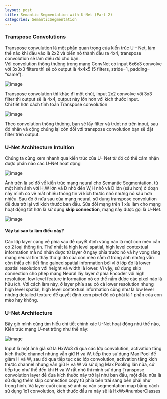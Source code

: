 ```yaml
---
layout: post
title: Semantic Segmentation with U-Net (Part 2)
categories: SemanticSegmentation
---
```


### Transpose Convolutions
Transpose convulution là một phần quan trọng của kiến trúc U – Net, làm thế nào khi đầu vào là 2x2 và biến nó thành đầu ra 4x4, transpose convolution sẽ làm điều đó cho bạn. <br>
Với convolution thông thường trong mạng ConvNet có input 6x6x3 convolve với 3x3x3 filters thì sẽ có output là 4x4x5 (5 filters, stride=1, padding= “same”).

![image](https://user-images.githubusercontent.com/79956682/175001593-2433f956-2704-41f9-b401-fc7ba5e41d4a.png)

Transpose convolution thì khác đi một chút, input 2x2 convolve với 3x3 filter thì output sẽ là 4x4, output này lớn hơn với kích thước input. <br>
Chi tiết hơn cách tính toán Transpose convolution

![image](https://user-images.githubusercontent.com/79956682/175001635-efa0c4f9-6e50-4fea-8867-fb9b4c90b181.png)

Theo convolution thông thường, bạn sẽ lấy filter và trượt nó trên input, sau đó nhân và cộng chúng lại còn đối với transpose convolution bạn sẽ đặt filter trên output.

### U-Net Architecture Intuition

Chúng ta cùng xem nhanh qua kiến trúc của U- Net từ đó có thể cảm nhận được phần nào các U-Net hoạt động

![image](https://user-images.githubusercontent.com/79956682/175001716-b3809411-a21b-4a20-8852-8a76db902288.png)

Ảnh trên là sơ đồ về kiến trúc mạng neural cho Semantic Segmentation, từ một hình ảnh với H,W lớn và D nhỏ đến W,H nhỏ và D lớn (sâu hơn) ở đoạn này mình có vẻ mất nhiều thông tin vì kích thước nhỏ nhưng nó sâu hơn nhiều. Sau đó ở nửa sau của mạng neural, sử dụng transpose convolution để đưa trở lại với kích thước ban đầu. Sửa đổi mạng trên 1 xíu làm cho mạng hoạt động tốt hơn là sử dụng **skip connection**, mạng này được gọi là U-Net. 

![image](https://user-images.githubusercontent.com/79956682/175001806-fdbaeb29-886f-44e4-b57a-e811e69e8585.png)

#### Vậy tại sao ta làm điều này?  

Các lớp layer càng về phía sau để quyết định vùng nào là một con mèo cần có 2 loại thông tin. Thứ nhất là high level spatial, high level contextual information mà nó nhận được từ layer ở ngay phía trước nó và hy vọng rằng mạng neural tìm thấy thứ gì đó của con mèo nằm ở trong ảnh nhưng vẫn còn thiếu chi tiết fine gained spatial information bởi vì ở lớp đó là lower spatial resolution với height và width là lower. Vì vậy, sử dụng skip connection cho phép mạng Neural lấy layer ở phía Encoder với high resolution, low level feature information nó có thể nắm được các pixel nào là hữu ích.
Với cách làm này, ở layer phía sau có cả lower resolution nhưng high level spatial, high level contextual information  cũng như là low level nhưng detailed texture để quyết định xem pixel đó có phải là 1 phần của con mèo hay không.

### U-Net Architecture

Bây giờ mình cùng tìm hiểu chi tiết chính xác U-Net hoạt động như thế nào, Kiến trúc mạng U-net trông như thế này: 

![image](https://user-images.githubusercontent.com/79956682/175001937-5c5ad986-f9e0-4e6d-9812-6c3a9b4ad2c0.png)

Input là một ảnh giả sử là HxWx3 đi qua các lớp convolution, activation tăng kích thước channel nhưng vẫn giữ H và W, tiếp theo sử dụng Max Pool để giảm H và W, sau đó qua tiếp tục các lớp convolution, activation tăng kích thước channel nhưng vẫn giữ H và W và sử djng Max Pooling lần nữa, cứ tiếp tục như thế đến khi H và W rất nhỏ thì mình sử dụng Transpose convolution layer để đưa kích thước này trở lại như ban đầu, một điều nữa là sử dụng thêm skip connection copy từ phía bên trái sang bên phải như trong hình. Và layer cuối cùng sẽ ảnh xạ vào segmentation map bằng cách sử dụng 1x1 convolution, kích thước đầu ra này sẽ là HxWx#numberClasses
